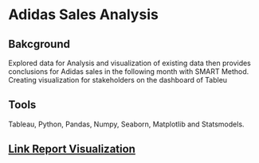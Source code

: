 # Adidas Sales Analysis

## Bakcground 
Explored data for Analysis and visualization of existing data then provides conclusions for Adidas sales in the following month with SMART Method. Creating visualization for stakeholders  on the dashboard of Tableu

## Tools 
Tableau, Python, Pandas, Numpy, Seaborn, Matplotlib and Statsmodels.

## [Link Report Visualization](https://public.tableau.com/app/profile/betara.candra.ariviyanto/viz/Adidas_Sales_17058384569270/Dashboard1?publish=yes)
